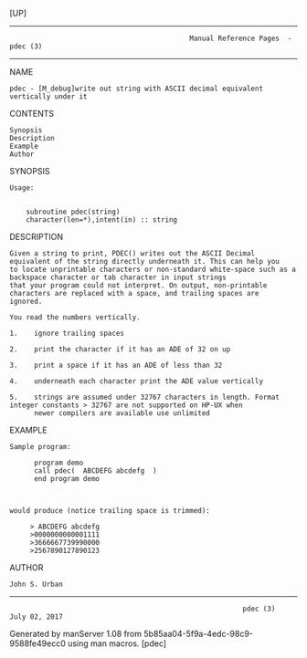[UP]

-----------------------------------------------------------------------------------------------------------------------------------
                                                Manual Reference Pages  - pdec (3)
-----------------------------------------------------------------------------------------------------------------------------------
                                                                 
NAME

    pdec - [M_debug]write out string with ASCII decimal equivalent vertically under it

CONTENTS

    Synopsis
    Description
    Example
    Author

SYNOPSIS

    Usage:


        subroutine pdec(string)
        character(len=*),intent(in) :: string



DESCRIPTION

    Given a string to print, PDEC() writes out the ASCII Decimal equivalent of the string directly underneath it. This can help you
    to locate unprintable characters or non-standard white-space such as a backspace character or tab character in input strings
    that your program could not interpret. On output, non-printable characters are replaced with a space, and trailing spaces are
    ignored.

    You read the numbers vertically.

    1.    ignore trailing spaces

    2.    print the character if it has an ADE of 32 on up

    3.    print a space if it has an ADE of less than 32

    4.    underneath each character print the ADE value vertically

    5.    strings are assumed under 32767 characters in length. Format integer constants > 32767 are not supported on HP-UX when
          newer compilers are available use unlimited

EXAMPLE

    Sample program:

          program demo
          call pdec(  ABCDEFG abcdefg  )
          end program demo



    would produce (notice trailing space is trimmed):

         > ABCDEFG abcdefg
         >0000000000001111
         >3666667739990000
         >2567890127890123



AUTHOR

    John S. Urban

-----------------------------------------------------------------------------------------------------------------------------------

                                                             pdec (3)                                                 July 02, 2017

Generated by manServer 1.08 from 5b85aa04-5f9a-4edc-98c9-9588fe49ecc0 using man macros.
                                                              [pdec]
